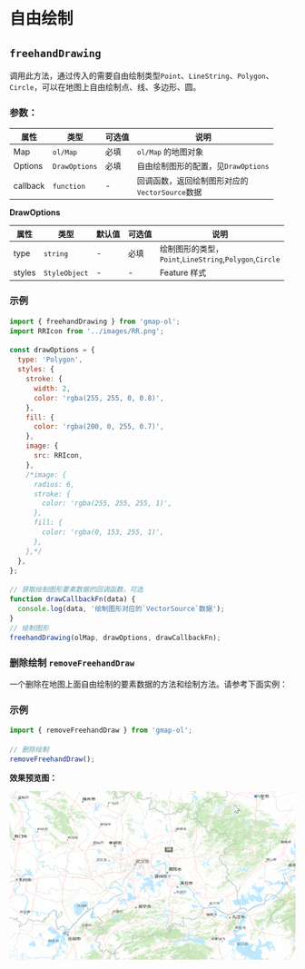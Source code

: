 # 自由绘制

## `freehandDrawing`

调用此方法，通过传入的需要自由绘制类型`Point`、`LineString`、`Polygon`、`Circle`，可以在地图上自由绘制点、线、多边形、圆。

### 参数：

| 属性           | 类型           | 可选值 | 说明                                            |
| -------------- | ------------- | ------ | ----------------------------------------------- |
| Map            | `ol/Map`      | 必填   | `ol/Map` 的地图对象                               |
| Options        | `DrawOptions` | 必填   | 自由绘制图形的配置，见`DrawOptions`                |
| callback       | `function`    | -      | 回调函数，返回绘制图形对应的<br/>`VectorSource`数据 |

**DrawOptions**

| 属性            | 类型          | 默认值 | 可选值  | 说明                  |
| -------------- | ------------- | ------ | ------ | --------------------- |
| type           | `string`      | -      | 必填   | 绘制图形的类型，<br/>`Point`,`LineString`,`Polygon`,`Circle` |
| styles         | `StyleObject` | -      | -      | Feature 样式           |

### 示例

```js
import { freehandDrawing } from 'gmap-ol';
import RRIcon from '../images/RR.png';

const drawOptions = {
  type: 'Polygon',
  styles: {
    stroke: {
      width: 2,
      color: 'rgba(255, 255, 0, 0.8)',
    },
    fill: {
      color: 'rgba(200, 0, 255, 0.7)',
    },
    image: {
      src: RRIcon,
    },
    /*image: {
      radius: 6,
      stroke: {
        color: 'rgba(255, 255, 255, 1)',
      },
      fill: {
        color: 'rgba(0, 153, 255, 1)',
      },
    },*/
  },
};

// 获取绘制图形要素数据的回调函数，可选
function drawCallbackFn(data) {
  console.log(data, '绘制图形对应的`VectorSource`数据');
}
// 绘制图形
freehandDrawing(olMap, drawOptions, drawCallbackFn);
```

### 删除绘制 `removeFreehandDraw`

一个删除在地图上面自由绘制的要素数据的方法和绘制方法。请参考下面实例：

### 示例

```js
import { removeFreehandDraw } from 'gmap-ol';

// 删除绘制
removeFreehandDraw();
```

**效果预览图：**

![](/images/freehandDrawing.gif)